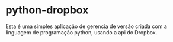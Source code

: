 # python-dropbox
Esta é uma simples aplicação de gerencia de versão criada com a linguagem de programação python, usando a api do Dropbox.
